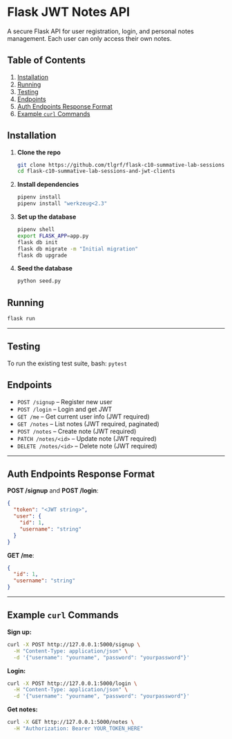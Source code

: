 # Flask JWT Notes API

A secure Flask API for user registration, login, and personal notes management. Each user can only access their own notes.

## Table of Contents

1. [Installation](#installation)
2. [Running](#running)
3. [Testing](#testing)
4. [Endpoints](#endpoints)
5. [Auth Endpoints Response Format](#auth-endpoints-response-format)
6. [Example `curl` Commands](#example-curl-commands)

## Installation

1. **Clone the repo**

    ```bash
    git clone https://github.com/tlgrf/flask-c10-summative-lab-sessions-and-jwt-clients
    cd flask-c10-summative-lab-sessions-and-jwt-clients
    ```

2. **Install dependencies**

    ```bash
    pipenv install
    pipenv install "werkzeug<2.3"
    ```

3. **Set up the database**

    ```bash
    pipenv shell
    export FLASK_APP=app.py
    flask db init 
    flask db migrate -m "Initial migration"
    flask db upgrade
    ```

4. **Seed the database**

    ```bash
    python seed.py
    ```

## Running

```bash
flask run
```

---

## Testing

To run the existing test suite, bash:
    `pytest`

## Endpoints

- `POST /signup` – Register new user
- `POST /login` – Login and get JWT
- `GET /me` – Get current user info (JWT required)
- `GET /notes` – List notes (JWT required, paginated)
- `POST /notes` – Create note (JWT required)
- `PATCH /notes/<id>` – Update note (JWT required)
- `DELETE /notes/<id>` – Delete note (JWT required)

---

## Auth Endpoints Response Format

**POST /signup** and **POST /login**:

```json
{
  "token": "<JWT string>",
  "user": {
    "id": 1,
    "username": "string"
  }
}
```

**GET /me**:

```json
{
  "id": 1,
  "username": "string"
}
```

---

## Example `curl` Commands

**Sign up:**

```sh
curl -X POST http://127.0.0.1:5000/signup \
  -H "Content-Type: application/json" \
  -d '{"username": "yourname", "password": "yourpassword"}'
```

**Login:**

```sh
curl -X POST http://127.0.0.1:5000/login \
  -H "Content-Type: application/json" \
  -d '{"username": "yourname", "password": "yourpassword"}'
```

**Get notes:**

```sh
curl -X GET http://127.0.0.1:5000/notes \
  -H "Authorization: Bearer YOUR_TOKEN_HERE"
```

